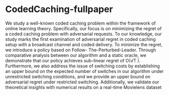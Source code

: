 # CodedCaching-fullpaper
We study a well-known coded caching problem
within the framework of online learning theory. Specifically,
our focus is on minimizing the regret of a coded caching
problem with adversarial requests. To our knowledge, our study
marks the first examination of adversarial regret in coded
caching setup with a broadcast channel and coded delivery. To
minimize the regret, we introduce a policy based on Follow-
The-Perturbed-Leader. Through comparative analysis between
our algorithm and a static oracle, we demonstrate that our
policy achieves sub-linear regret of O(√T ). Furthermore, we
also address the issue of switching costs by establishing an upper
bound on the expected number of switches in our algorithm
under unrestricted switching conditions, and we provide an
upper bound on adversarial regret under restricted switching.
Additionally, we validate our theoretical insights with numerical
results on a real-time Movielens dataset
